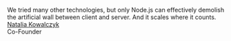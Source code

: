 We tried many other technologies, but only Node.js can effectively demolish the artificial wall between client and server. And it scales where it counts.  
[Natalia Kowalczyk](http://code42day.com)  
Co-Founder
